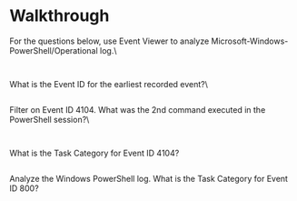 # Walkthrough

For the questions below, use Event Viewer to analyze Microsoft-Windows-PowerShell/Operational log.\


<figure><img src="broken-reference" alt=""><figcaption></figcaption></figure>

<figure><img src="broken-reference" alt=""><figcaption></figcaption></figure>

What is the Event ID for the earliest recorded event?\


<figure><img src="broken-reference" alt=""><figcaption></figcaption></figure>



Filter on Event ID 4104. What was the 2nd command executed in the PowerShell session?\


<figure><img src="broken-reference" alt=""><figcaption></figcaption></figure>

<figure><img src="broken-reference" alt=""><figcaption></figcaption></figure>

What is the Task Category for Event ID 4104?

<figure><img src="broken-reference" alt=""><figcaption></figcaption></figure>

Analyze the Windows PowerShell log. What is the Task Category for Event ID 800?

<figure><img src="broken-reference" alt=""><figcaption></figcaption></figure>

